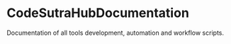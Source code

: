 # CodeSutraHubDocumentation
Documentation of all tools development, automation and workflow scripts.
